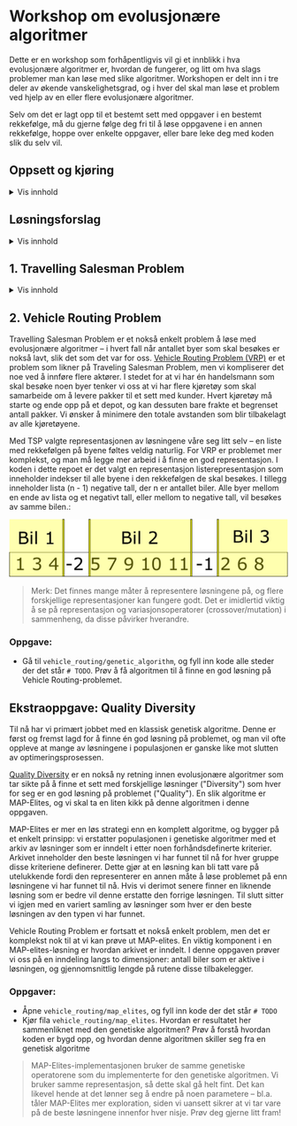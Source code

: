 # Workshop om evolusjonære algoritmer

Dette er en workshop som forhåpentligvis vil gi et innblikk i hva evolusjonære algoritmer er, hvordan de fungerer, og litt om hva slags problemer man kan løse med slike algoritmer. Workshopen er delt inn i tre deler av økende vanskelighetsgrad, og i hver del skal man løse et problem ved hjelp av en eller
flere evolusjonære algoritmer.

Selv om det er lagt opp til et bestemt sett med oppgaver i en bestemt rekkefølge, må du gjerne følge deg fri til å løse oppgavene i en annen rekkefølge, hoppe over enkelte oppgaver, eller bare leke deg med koden slik du selv vil.

## Oppsett og kjøring

<details>
<summary>Vis innhold</summary>

Workshoppen bruker Python, og alle avhengigheter er definert i `requirements.txt`. Sett gjerne opp et virtuelt miljø på den måten du selv foretrekker, og installer alle avhengigheter med `pip`.

Det er lagt opp til at alle oppgavene kjøres gjennom `main.py`. Denne inneholder et enkelt CLI som lar deg kjøre en bestemt løsning på et bestemt problem i syntaksen `python main.py <problem> <algoritme>`. For eksempel kan man kjøre `python main.py tsp hc` for å kjøre Hill Climbing-løsningen av Travelling Salesman-problemet. Ta gjerne en titt på koden for å se hva du kan gjøre, og føl deg fri til å lage dine egne løsninger.

</details>

## Løsningsforslag

<details>
  <summary>Vis innhold</summary>

Det anbefales å prøve så godt man kan å løse oppgavene selv, men dersom du skulle stå helt fast, er det mulig å ta en titt på hvordan oppgavene er løst i branchen `lf`.

</details>

## 1. Travelling Salesman Problem

<details>

<summary>Vis innhold</summary>

[Travelling Salesman Problem (TSP)](https://en.wikipedia.org/wiki/Travelling_salesman_problem) er et mye brukt eksempelproblem, og egner seg godt til å løses med evolusjonære algoritmer. Problemet er [NP-hardt](https://en.wikipedia.org/wiki/NP-hardness), og det er derfor upraktisk å lage en deterministisk algoritme for å løse problemet. Derimot kan det ofte løses effektivt med en meta-heuristisk algoritme som for eksempel en genetisk algoritme.

Traveling Salesman Problem går ut på at en handelsmann skal besøke et gitt sett av byer. Han skal besøke alle byene, og må ende opp i samme by som han starter. Gitt disse forutsetningene ønsker han å planlegge en kortest mulig reisevei mellom byene:

<img src="https://upload.wikimedia.org/wikipedia/commons/thumb/1/11/GLPK_solution_of_a_travelling_salesman_problem.svg/1920px-GLPK_solution_of_a_travelling_salesman_problem.svg.png" width="400" style="background: white">

I første del skal vi løse en variant av TSP. Koden for dette ligger i `travelling_salesman`, med miljøet definert i `environment.py`. Byene blir tilfeldig plassert, og avstand i luftlinje mellom byene blir brukt. Løsningen på problemet er en liste med byene i den rekkefølgen handelsmannen skal besøke de.

### Oppgaver

1. Se på koden i `hill_climbing.py`, og prøvekjør denne løsningen. Prøv å forstå hvordan algoritmen fungerer. Hvorfor funker ikke denne løsningen spesielt godt?
2. Se nå på løsningen i `simulated_annealing.py`, og prøvekjør denne. Blir resultatet annerledes med denne metoden? Hva er grunnen til dette?
3. Se på koden i `genetic_algorithm.py`. Her må du fylle inn en del kode selv for at algoritmen kan kjøre. Finn alle steder som er merket med `# TODO`, og legg inn dine løsninger. Du må blant annet ta stilling til følgende:

   - Initialisering
   - Seleksjon av foreldre
   - Crossover
   - Mutering

   I tillegg er det flere parametere som kan finjusteres for å endre på hvordan algoritmen oppfører seg. Se om du klarer å få algoritmen til å løse Travelling Salesman-problemet.

4. (Valgfritt) Lek deg gjerne med implementasjonen dersom du har tid. Kan man f.eks. innføre flere forskjellige typer mutasjon?
</details>

## 2. Vehicle Routing Problem

Travelling Salesman Problem er et nokså enkelt problem å løse med evolusjonære algoritmer – i hvert fall når antallet byer som skal besøkes er nokså lavt, slik det som det var for oss. [Vehicle Routing Problem (VRP)](https://en.wikipedia.org/wiki/Vehicle_routing_problem) er et problem som likner på Traveling Salesman Problem, men vi kompliserer det noe ved å innføre flere aktører. I stedet for at vi har én handelsmann som skal besøke noen byer tenker vi oss at vi har flere kjøretøy som skal samarbeide om å levere pakker til et sett med kunder. Hvert kjøretøy må starte og ende opp på et depot, og kan dessuten bare frakte et begrenset antall pakker. Vi ønsker å minimere den totale avstanden som blir tilbakelagt av alle kjøretøyene.

Med TSP valgte representasjonen av løsningene våre seg litt selv – en liste med rekkefølgen på byene føltes veldig naturlig. For VRP er problemet mer komplekst, og man må legge mer arbeid i å finne en god representasjon. I koden i dette repoet er det valgt en representasjon listerepresentasjon som inneholder indekser til alle byene i den rekkefølgen de skal besøkes. I tillegg inneholder lista (n - 1) negative tall, der n er antallet biler. Alle byer mellom en ende av lista og et negativt tall, eller mellom to negative tall, vil besøkes av samme bilen.:

![](./images/vrp-representation.png)

> Merk: Det finnes mange måter å representere løsningene på, og flere forskjellige representasjoner kan fungere godt. Det er imidlertid viktig å se på representasjon og variasjonsoperatorer (crossover/mutation) i sammenheng, da disse påvirker hverandre.

### Oppgave:

- Gå til `vehicle_routing/genetic_algorithm`, og fyll inn kode alle steder der det står `# TODO`. Prøv å få algoritmen til å finne en god løsning på Vehicle Routing-problemet.

## Ekstraoppgave: Quality Diversity

Til nå har vi primært jobbet med en klassisk genetisk algoritme. Denne er først og fremst lagd for å finne én god løsning på problemet, og man vil ofte oppleve at mange av løsningene i populasjonen er ganske like mot slutten av optimeringsprosessen.

[Quality Diversity](https://www.frontiersin.org/articles/10.3389/frobt.2016.00040/full) er en nokså ny retning innen evolusjonære algoritmer som tar sikte på å finne et sett med forskjellige løsninger ("Diversity") som hver for seg er en god løsning på problemet ("Quality"). En slik algoritme er MAP-Elites, og vi skal ta en liten kikk på denne algoritmen i denne oppgaven.

MAP-Elites er mer en løs strategi enn en komplett algoritme, og bygger på et enkelt prinsipp: vi erstatter populasjonen i genetiske algoritmer med et arkiv av løsninger som er inndelt i etter noen forhåndsdefinerte kriterier. Arkivet inneholder den beste løsningen vi har funnet til nå for hver gruppe disse kriteriene definerer. Dette gjør at en løsning kan bli tatt vare på utelukkende fordi den representerer en annen måte å løse problemet på enn løsningene vi har funnet til nå. Hvis vi derimot senere finner en liknende løsning som er bedre vil denne erstatte den forrige løsningen. Til slutt sitter vi igjen med en variert samling av løsninger som hver er den beste løsningen av den typen vi har funnet.

Vehicle Routing Problem er fortsatt et nokså enkelt problem, men det er komplekst nok til at vi kan prøve ut MAP-elites. En viktig komponent i en MAP-elites-løsning er hvordan arkivet er inndelt. I denne oppgaven prøver vi oss på en inndeling langs to dimensjoner: antall biler som er aktive i løsningen, og gjennomsnittlig lengde på rutene disse tilbakelegger.

### Oppgaver:

- Åpne `vehicle_routing/map_elites`, og fyll inn kode der det står `# TODO`
- Kjør fila `vehicle_routing/map_elites`. Hvordan er resultatet her sammenliknet med den genetiske algoritmen? Prøv å forstå hvordan koden er bygd opp, og hvordan denne algoritmen skiller seg fra en genetisk algoritme

> MAP-Elites-implementasjonen bruker de samme genetiske operatorene som du implementerte for den genetiske algoritmen. Vi bruker samme representasjon, så dette skal gå helt fint. Det kan likevel hende at det lønner seg å endre på noen parametere – bl.a. tåler MAP-Elites mer exploration, siden vi uansett sikrer at vi tar vare på de beste løsningene innenfor hver nisje. Prøv deg gjerne litt fram!
